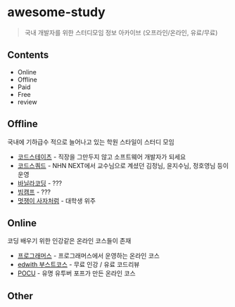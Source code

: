 # awesome-study
> 국내 개발자를 위한 스터디모임 정보 아카이브 (오프라인/온라인, 유료/무료)

## Contents
- Online
- Offline
- Paid
- Free
- review


## Offline
국내에 기하급수 적으로 늘어나고 있는 학원 스타일이 스터디 모임

- [코드스테이츠](https://www.codestates.com) - 직장을 그만두지 않고 소프트웨어 개발자가 되세요
- [코드스쿼드](https://codesquad.kr/) - NHN NEXT에서 교수님으로 계셨던 김정님, 윤지수님, 정호영님 등이 운영
- [바닐라코딩](https://www.vanillacoding.co/) - ???
- [빔캠프](https://veamcamp.com/) - ???
- [멋쟁이 사자처럼](https://likelion.net/) - 대학생 위주

## Online
코딩 배우기 위한 인강같은 온라인 코스들이 존재

- [프로그래머스](https://programmers.co.kr/learn) - 프로그래머스에서 운영하는 온라인 코스
- [edwith 부스트코스](https://www.edwith.org/boost-course/intro) - 무료 인강 / 유료 코드리뷰
- [POCU](https://pocu.academy/ko) - 유명 유투버 포프가 만든 온라인 코스

## Other

